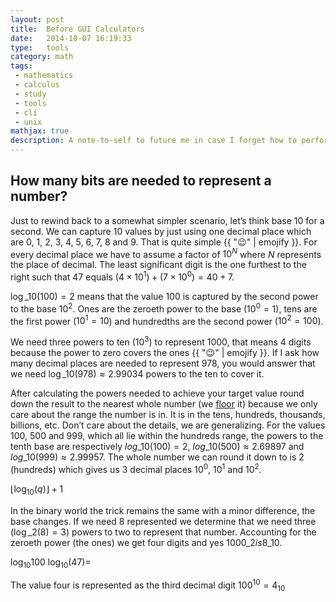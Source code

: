 ```yaml
---
layout: post
title:  Before GUI Calculators
date:   2014-10-07 16:19:33
type:   tools
category: math
tags:
 - mathematics
 - calculus
 - study
 - tools
 - cli
 - unix
mathjax: true
description: A note-to-self to future me in case I forget how to perform calculation in my terminal without firing up a REPL
---
```


## How many bits are needed to represent a number?
Just to rewind back to a somewhat simpler scenario, let&rsquo;s think base $10$
for a second. We can capture 10 values by just using one decimal place which 
are $0$, $1$, $2$, $3$, $4$, $5$, $6$, $7$, $8$ and $9$.
That is quite simple {{ ":wink:" | emojify }}. For every decimal place we have
to assume a factor of $10^{N}$ where $N$ represents the place of decimal. The
least significant digit is the one furthest to the right such that $47$ 
equals $(4\times 10^{1})+(7\times 10^{0}) = 40 + 7$.

$\log\_{10}(100) = 2$ means that the value $100$ is captured by the second power
to the base $10^2$. Ones are the zeroeth power to the base ($10^0=1$), tens are
the first power ($10^1=10$) and hundredths are the second power ($10^2=100$).

We need three powers to ten ($10^3$) to represent $1000$, that means 4 
digits because the power to zero covers the ones {{ ":wink:" | emojify }}.
If I ask how many decimal places are needed to represent $978$, you would
answer that we need $\log\_{10}(978) \approx 2.99034$ powers to the ten to
cover it.

After calculating the powers needed to achieve your target value round down
the result to the nearest whole number (we [floor][floorceiling] it) because
we only care about the range the number is in. It is in the tens, hundreds,
thousands, billions, etc. Don&rsquo;t care about the details, we are 
generalizing. For the values $100$, $500$ and $999$, which all lie within the 
hundreds range, the powers to the tenth base are respectively 
$log\_{10}(100) = 2$,
$log\_{10}(500) \approx 2.69897$ and 
$log\_{10}(999) \approx 2.99957$.
The whole number we can round it down to is $2$ (hundreds) which gives us 3
decimal places $10^0$, $10^1$ and $10^2$.

$\lfloor \log_{10}(q) \rfloor + 1$

In the binary world the trick remains the same with a minor difference, the
base changes. If we need 8 represented we determine that we need 
three ($\log\_{2}(8) = 3$) powers to two to represent that number. Accounting
for the zeroeth power (the ones) we get four digits and yes 
$1000\_{2} is 8\_{10}$.

$\log_{10}{100}$ 
$\log_{10}(47) = _{}$

The value four is represented as the third decimal digit $100^{10} = 4_{10}$

[bc-writeup]: http://www.basicallytech.com/blog/?/archives/23-command-line-calculations-using-bc.html
[bc]: http://www.gnu.org/software/bc/
[floorceiling]: http://en.wikipedia.org/wiki/Floor_and_ceiling_functions
